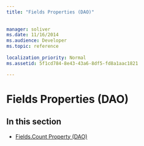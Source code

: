 ```yaml
---
title: "Fields Properties (DAO)"
 
 
manager: soliver
ms.date: 11/16/2014
ms.audience: Developer
ms.topic: reference
  
localization_priority: Normal
ms.assetid: 5f1cd784-8e43-43a6-8df5-fd8a1aac1821

---
```


# Fields Properties (DAO)

## In this section

- [Fields.Count Property (DAO)](fields-count-property-dao.md)
    

